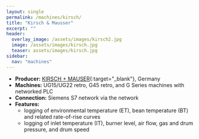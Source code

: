 ```yaml
---
layout: single
permalink: /machines/kirsch/
title: "Kirsch & Mausser"
excerpt: ""
header:
  overlay_image: /assets/images/kirsch2.jpg
  image: /assets/images/kirsch.jpg
  teaser: assets/images/kirsch.jpg
sidebar:
  nav: "machines"
---
```

<!--
<img class="tab-image" src="{{ site.baseurl }}/assets/images/partner-badge.png" width="150px">
-->

* __Producer:__ [KIRSCH + MAUSER](https://www.kirschundmausser.de){:target="_blank"}, Germany
* __Machines:__ UG15/UG22 retro, G45 retro, and G Series machines with networked PLC
* __Connection:__ Siemens S7 network via the network
* __Features:__
  - logging of environmental temperature (ET), bean temperature (BT) and related rate-of-rise curves
  - logging of inlet temperature (IT), burner level, air flow, gas and drum pressure, and drum speed

<!--
  - on machines with PLC firmware version 2 or better all available actors like burner, drum speed, air flow, feeder, discharge/release doors, etc. can be controlled via sliders and buttons as well as automated actions (alarms, event replay, PID controller)
-->